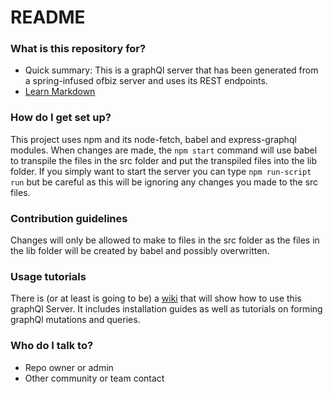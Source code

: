 # README #

### What is this repository for? ###

* Quick summary: This is a graphQl server that has been generated from a spring-infused ofbiz server and uses its REST endpoints.
* [Learn Markdown](https://bitbucket.org/tutorials/markdowndemo)

### How do I get set up? ###

This project uses npm and its node-fetch, babel and express-graphql modules. When changes are made, the `npm start` command will use babel to transpile the files in the src folder and put the transpiled files into the lib folder. If you simply want to start the server you can type `npm run-script run` but be careful as this will be ignoring any changes you made to the src files.


### Contribution guidelines ###

Changes will only be allowed to make to files in the src folder as the files in the lib folder will be created by babel and possibly overwritten.

### Usage tutorials ###

There is (or at least is going to be) a [wiki](#) that will show how to use this graphQl Server. It includes installation guides as well as tutorials on forming graphQl mutations and queries.

### Who do I talk to? ###

* Repo owner or admin
* Other community or team contact